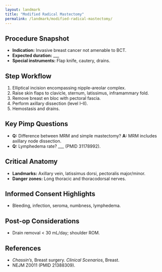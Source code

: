 ```yaml
---
layout: landmark
title: "Modified Radical Mastectomy"
permalink: /landmark/modified-radical-mastectomy/
---
```


## Procedure Snapshot
- **Indication:** Invasive breast cancer not amenable to BCT.  
- **Expected duration:** ___  
- **Special instruments:** Flap knife, cautery, drains.

## Step Workflow
1. Elliptical incision encompassing nipple-areolar complex.  
2. Raise skin flaps to clavicle, sternum, latissimus, inframammary fold.  
3. Remove breast en bloc with pectoral fascia.  
4. Perform axillary dissection (level I–II).  
5. Hemostasis and drains.

## Key Pimp Questions
- **Q:** Difference between MRM and simple mastectomy?   **A:** MRM includes axillary node dissection.  
- **Q:** Lymphedema rate?   ___ (PMID 31178992).  

## Critical Anatomy
- **Landmarks:** Axillary vein, latissimus dorsi, pectoralis major/minor.  
- **Danger zones:** Long thoracic and thoracodorsal nerves.

## Informed Consent Highlights
- Bleeding, infection, seroma, numbness, lymphedema.

## Post-op Considerations
- Drain removal < 30 mL/day; shoulder ROM.

## References
- *Chassin’s*, Breast surgery.  *Clinical Scenarios*, Breast.  
- NEJM Z0011 (PMID 21388309).
